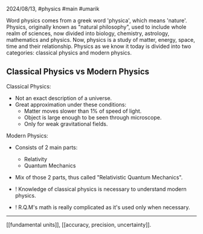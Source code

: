 2024/08/13, #physics #main #umarik

Word physics comes from a greek word 'physica', which means 'nature'. Physics, originally known as "natural philosophy", used to include whole realm of sciences, now divided into biology, chemistry, astrology, mathematics and physics. Now, physics is a study of matter, energy, space, time and their relationship. Physics as we know it today is divided into two categories: classical physics and modern physics. 
## Classical Physics vs Modern Physics
Classical Physics:
- Not an exact description of a universe.
- Great approximation under these conditions:
	- Matter moves slower than 1% of speed of light.
	- Object is large enough to be seen through microscope.
	- Only for weak gravitational fields.

Modern Physics:
- Consists of 2 main parts:
	- Relativity
	- Quantum Mechanics
- Mix of those 2 parts, thus called "Relativistic Quantum Mechanics".

- ! Knowledge of classical physics is necessary to understand modern physics.
- ! R.Q.M's math is really complicated as it's used only when necessary.

---
[[fundamental units]], [[accuracy, precision, uncertainty]].
